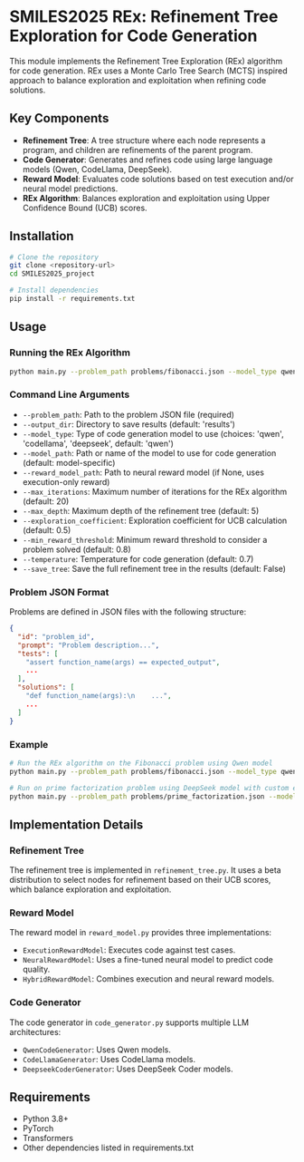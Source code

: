 # SMILES2025 REx: Refinement Tree Exploration for Code Generation

This module implements the Refinement Tree Exploration (REx) algorithm for code generation. REx uses a Monte Carlo Tree Search (MCTS) inspired approach to balance exploration and exploitation when refining code solutions.

## Key Components

- **Refinement Tree**: A tree structure where each node represents a program, and children are refinements of the parent program.
- **Code Generator**: Generates and refines code using large language models (Qwen, CodeLlama, DeepSeek).
- **Reward Model**: Evaluates code solutions based on test execution and/or neural model predictions.
- **REx Algorithm**: Balances exploration and exploitation using Upper Confidence Bound (UCB) scores.

## Installation

```bash
# Clone the repository
git clone <repository-url>
cd SMILES2025_project

# Install dependencies
pip install -r requirements.txt
```

## Usage

### Running the REx Algorithm

```bash
python main.py --problem_path problems/fibonacci.json --model_type qwen
```

### Command Line Arguments

- `--problem_path`: Path to the problem JSON file (required)
- `--output_dir`: Directory to save results (default: 'results')
- `--model_type`: Type of code generation model to use (choices: 'qwen', 'codellama', 'deepseek', default: 'qwen')
- `--model_path`: Path or name of the model to use for code generation (default: model-specific)
- `--reward_model_path`: Path to neural reward model (if None, uses execution-only reward)
- `--max_iterations`: Maximum number of iterations for the REx algorithm (default: 20)
- `--max_depth`: Maximum depth of the refinement tree (default: 5)
- `--exploration_coefficient`: Exploration coefficient for UCB calculation (default: 0.5)
- `--min_reward_threshold`: Minimum reward threshold to consider a problem solved (default: 0.8)
- `--temperature`: Temperature for code generation (default: 0.7)
- `--save_tree`: Save the full refinement tree in the results (default: False)

### Problem JSON Format

Problems are defined in JSON files with the following structure:

```json
{
  "id": "problem_id",
  "prompt": "Problem description...",
  "tests": [
    "assert function_name(args) == expected_output",
    ...
  ],
  "solutions": [
    "def function_name(args):\n    ...",
    ...
  ]
}
```

### Example

```bash
# Run the REx algorithm on the Fibonacci problem using Qwen model
python main.py --problem_path problems/fibonacci.json --model_type qwen --max_iterations 30 --temperature 0.8

# Run on prime factorization problem using DeepSeek model with custom exploration coefficient
python main.py --problem_path problems/prime_factorization.json --model_type deepseek --exploration_coefficient 0.7
```

## Implementation Details

### Refinement Tree

The refinement tree is implemented in `refinement_tree.py`. It uses a beta distribution to select nodes for refinement based on their UCB scores, which balance exploration and exploitation.

### Reward Model

The reward model in `reward_model.py` provides three implementations:
- `ExecutionRewardModel`: Executes code against test cases.
- `NeuralRewardModel`: Uses a fine-tuned neural model to predict code quality.
- `HybridRewardModel`: Combines execution and neural reward models.

### Code Generator

The code generator in `code_generator.py` supports multiple LLM architectures:
- `QwenCodeGenerator`: Uses Qwen models.
- `CodeLlamaGenerator`: Uses CodeLlama models.
- `DeepseekCoderGenerator`: Uses DeepSeek Coder models.

## Requirements

- Python 3.8+
- PyTorch
- Transformers
- Other dependencies listed in requirements.txt 